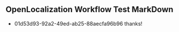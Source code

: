 ## OpenLocalization Workflow Test MarkDown
* 01d53d93-92a2-49ed-ab25-88aecfa96b96 thanks!

<!--HONumber=Aug16_HO3-->


